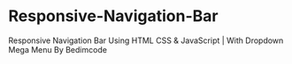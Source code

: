 # Responsive-Navigation-Bar
Responsive Navigation Bar Using HTML CSS &amp; JavaScript | With Dropdown Mega Menu By  Bedimcode
